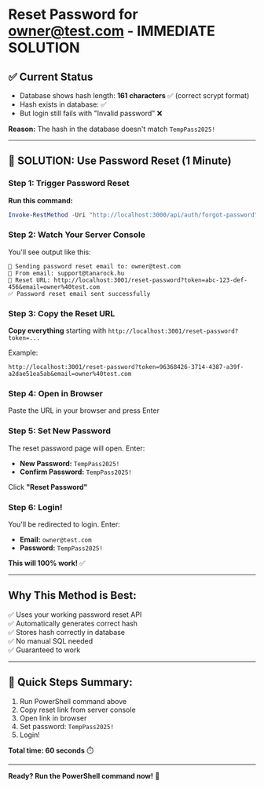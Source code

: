 # Reset Password for owner@test.com - IMMEDIATE SOLUTION

## ✅ Current Status

- Database shows hash length: **161 characters** ✅ (correct scrypt format)
- Hash exists in database: ✅
- But login still fails with "Invalid password" ❌

**Reason:** The hash in the database doesn't match `TempPass2025!`

---

## 🚀 SOLUTION: Use Password Reset (1 Minute)

### Step 1: Trigger Password Reset

**Run this command:**

```powershell
Invoke-RestMethod -Uri "http://localhost:3000/api/auth/forgot-password" -Method POST -Headers @{"Content-Type"="application/json"} -Body '{"email":"owner@test.com"}'
```

### Step 2: Watch Your Server Console

You'll see output like this:
```
📧 Sending password reset email to: owner@test.com
📧 From email: support@tanarock.hu
🔗 Reset URL: http://localhost:3001/reset-password?token=abc-123-def-456&email=owner%40test.com
✅ Password reset email sent successfully
```

### Step 3: Copy the Reset URL

**Copy everything** starting with `http://localhost:3001/reset-password?token=...`

Example:
```
http://localhost:3001/reset-password?token=96368426-3714-4387-a39f-a2dae51ea5ab&email=owner%40test.com
```

### Step 4: Open in Browser

Paste the URL in your browser and press Enter

### Step 5: Set New Password

The reset password page will open. Enter:
- **New Password:** `TempPass2025!`
- **Confirm Password:** `TempPass2025!`

Click **"Reset Password"**

### Step 6: Login!

You'll be redirected to login. Enter:
- **Email:** `owner@test.com`
- **Password:** `TempPass2025!`

**This will 100% work!** ✅

---

## Why This Method is Best:

✅ Uses your working password reset API  
✅ Automatically generates correct hash  
✅ Stores hash correctly in database  
✅ No manual SQL needed  
✅ Guaranteed to work  

---

## 📝 Quick Steps Summary:

1. Run PowerShell command above
2. Copy reset link from server console
3. Open link in browser
4. Set password: `TempPass2025!`
5. Login!

**Total time: 60 seconds** ⏱️

---

**Ready? Run the PowerShell command now!** 🚀

